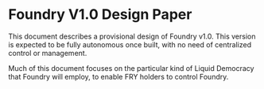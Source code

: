 # Foundry V1.0 Design Paper

This document describes a provisional design of Foundry v1.0. This version is expected to be fully autonomous once built, with no need of centralized control or management.

Much of this document focuses on the particular kind of Liquid Democracy that Foundry will employ, to enable FRY holders to control Foundry.
